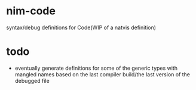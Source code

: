 # nim-code

syntax/debug definitions for Code(WIP of a natvis definition)

# todo

* eventually generate definitions for some of the generic types with mangled names based on the last compiler build/the last version of the debugged file